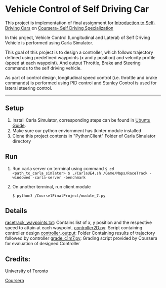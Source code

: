 # Vehicle Control of Self Driving Car


This project is implementation of final assignment for [Introduction to Self-Driving Cars](https://www.coursera.org/learn/intro-self-driving-cars?specialization=self-driving-cars) on [Coursera- Self Driving Specialization](https://www.coursera.org/specializations/self-driving-cars)

In this project, Vehicle Control (Longitudinal and Lateral) of Self Driving Vehicle is performed using Carla Simulator.

This goal of this project is to design a controller, which follows trajectory defined using predefined waypoints (x and y position) and velocity profile (speed at each waypoint). And output Throttle, Brake and Steering commands to the self driving vehicle.

As part of control design, longitudinal speed control (i.e. throttle and brake commands) is performed using PID control and Stanley Control is used for lateral steering control.

-----

## Setup


1. Install Carla Simulator, corresponding steps can be found in [Ubuntu Guide](.../blob/master/CARLA-Setup-Guide-_Ubuntu_.pdf).
2. Make sure our python enviornment has tkinter module installed
3. Clone this project contents in "PythonClient" Folder of Carla Simulator directory

## Run

1. Run carla server on terminal using command 
	`
	$ cd <path_to_carla_simlator>
	$ ./CarlaUE4.sh /Game/Maps/RaceTrack -windowed -carla-server -benchmark 
	`
2. On another terminal, run client module 

	`$ python3 /Course1FinalProject/module_7.py`


## Details

[racetrack_waypoints.txt](../blob/master/Course1FinalProject/racetrack_waypoints.txt): Contains list of x, y position and the respective speed to attain at each waypoint.
[controller2D.py](../blob/master/Course1FinalProject/controller2D.py): Script containing controller design
[controller_output](../blob/master/Course1FinalProject/controller_output): Folder Containing results of trajectory followed by controller
[grade_c1m7.py](../blob/master/Course1FinalProject/grade_c1m7.py): Grading script provided by Coursera for evaluation of designed Controller


## Credits: 

University of Toronto

[Coursera](https://www.coursera.org/)

